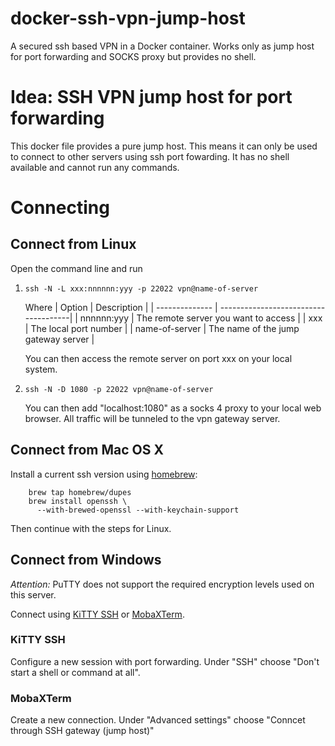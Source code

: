 # docker-ssh-vpn-jump-host

A secured ssh based VPN in a Docker container. Works only as 
jump host for port forwarding and SOCKS proxy but provides no shell.

Idea: SSH VPN jump host for port forwarding
===========================================

This docker file provides a pure jump host. This means it
can only be used to connect to other servers using
ssh port fowarding. It has no shell available and 
cannot run any commands.

Connecting
==========

Connect from Linux
------------------

Open the command line and run

1. `ssh -N -L xxx:nnnnnn:yyy -p 22022 vpn@name-of-server`

   Where 
| Option         | Description                          |
| -------------- | -------------------------------------|
| nnnnnn:yyy     | The remote server you want to access |
| xxx            | The local port number                |
| name-of-server | The name of the jump gateway server  |

   You can then access the remote server on port xxx on your 
   local system.

2. `ssh -N -D 1080 -p 22022 vpn@name-of-server`
    
   You can then add "localhost:1080" as a socks 4 proxy to
   your local web browser. All traffic will be tunneled to
   the vpn gateway server.


Connect from Mac OS X
---------------------

Install a current ssh version using [homebrew][1]:

```shell
    brew tap homebrew/dupes
    brew install openssh \
      --with-brewed-openssl --with-keychain-support
```

Then continue with the steps for Linux.

[1]: http://brew.sh/

Connect from Windows
--------------------

*Attention:* PuTTY does not support the required encryption 
levels used on this server.

Connect using [KiTTY SSH][2] or [MobaXTerm][3].

[2]: http://www.9bis.net/kitty/
[3]: http://mobaxterm.mobatek.net/

### KiTTY SSH

Configure a new session with port forwarding. Under "SSH"
choose "Don't start a shell or command at all".

### MobaXTerm

Create a new connection. Under "Advanced settings" choose 
"Conncet through SSH gateway (jump host)"

